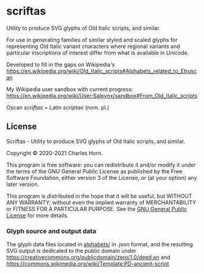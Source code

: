 # scriftas

Utility to produce SVG glyphs of Old Italic scripts, and similar.

For use in generating families of similar styled and scaled glyphs for representing Old Italic variant characters where regional variants and particular inscriptions of interest differ from what is available in Unicode.

Developed to fill in the gaps on Wikipedia's https://en.wikipedia.org/wiki/Old_Italic_scripts#Alphabets_related_to_Etruscan

My Wikipedia user sandbox with current progress: https://en.wikipedia.org/wiki/User:Salpynx/sandbox#From_Old_Italic_scripts 


Oscan _scriftas_ = Latin _scriptae_  (nom. pl.)


## License
Scriftas - Utility to produce SVG glyphs of Old Italic scripts, and similar.

Copyright © 2020-2021 Charles Horn.

This program is free software: you can redistribute it and/or modify
it under the terms of the GNU General Public License as published by
the Free Software Foundation, either version 3 of the License, or
(at your option) any later version.

This program is distributed in the hope that it will be useful,
but WITHOUT ANY WARRANTY; without even the implied warranty of
MERCHANTABILITY or FITNESS FOR A PARTICULAR PURPOSE.  See the
[GNU General Public License](COPYING) for more details.

### Glyph source and output data
The glyph data files located in [alphabets/](alphabets/) in .json format, and the resulting SVG output is dedicated to the public domain under
https://creativecommons.org/publicdomain/zero/1.0/deed.en
and https://commons.wikimedia.org/wiki/Template:PD-ancient-script
